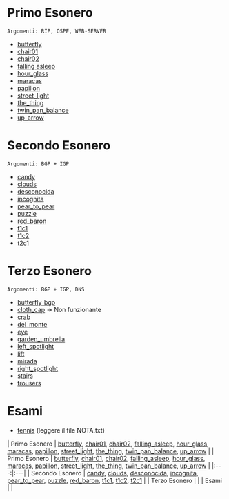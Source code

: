 # Primo Esonero
```Argomenti: RIP, OSPF, WEB-SERVER```
- [butterfly](./butterfly/)
- [chair01](./chair01/)
- [chair02](./chair02/)
- [falling asleep](./falling_asleep/)
- [hour_glass](./hour_glass/)
- [maracas](./maracas/)
- [papillon](./papillon/)
- [street_light](./street_light/)
- [the_thing](./the_thing/)
- [twin_pan_balance](./twin_pan_balance/)
- [up_arrow](./up_arrow/)
# Secondo Esonero
```Argomenti: BGP + IGP```
- [candy](./candy/)
- [clouds](./clouds/)
- [desconocida](./desconocida/)
- [incognita](./incognita/)
- [pear_to_pear](./pear_to_pear/)
- [puzzle](./puzzle/)
- [red_baron](./red_baron/)
- [t1c1](./t1c1/)
- [t1c2](./t1c2/)
- [t2c1](./t2c1/)
# Terzo Esonero
```Argomenti: BGP + IGP, DNS```
- [butterfly_bgp](./butterfly_bgp/)
- [cloth_cap](./cloth_cap/) -> Non funzionante
- [crab](./crab/)
- [del_monte](./del_monte/)
- [eye](./eye)
- [garden_umbrella](./garden_umbrella/)
- [left_spotlight](./left_spotlight/)
- [lift](./lift/)
- [mirada](./mirada/)
- [right_spotlight](./right_spotlight/)
- [stairs](./stairs/)
- [trousers](./trousers/)
# Esami
- [tennis](./tennis/) (leggere il file NOTA.txt)

| Primo Esonero  | [butterfly](./butterfly/), [chair01](./chair01/), [chair02](./chair02/), [falling_asleep](./falling_asleep/), [hour_glass](./hour_glass/), [maracas](./maracas/), [papillon](./papillon/), [street_light](./street_light/), [the_thing](./the_thing/), [twin_pan_balance](./twin_pan_balance/), [up_arrow](./up_arrow/) |
| Primo Esonero  | [butterfly](./butterfly/), [chair01](./chair01/), [chair02](./chair02/), [falling_asleep](./falling_asleep/), [hour_glass](./hour_glass/), [maracas](./maracas/), [papillon](./papillon/), [street_light](./street_light/), [the_thing](./the_thing/), [twin_pan_balance](./twin_pan_balance/), [up_arrow](./up_arrow/) |
|:---:|:---|
| Secondo Esonero  | [candy](./candy/), [clouds](./clouds/), [desconocida](./desconocida/), [incognita](./incognita/), [pear_to_pear](./pear_to_pear/), [puzzle](./puzzle/), [red_baron](./red_baron/), [t1c1](./t1c1/), [t1c2](./t1c2/), [t2c1](./t2c1/) |
| Terzo Esonero |  |
| Esami |  |